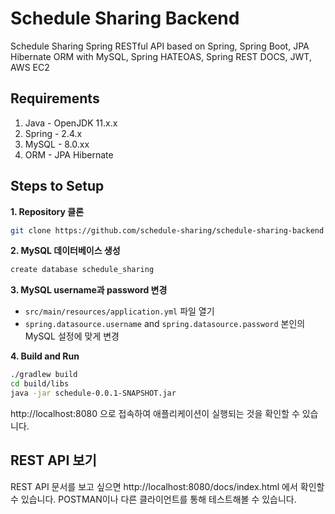 # Schedule Sharing Backend
Schedule Sharing Spring RESTful API based on Spring, Spring Boot, JPA Hibernate ORM with MySQL, Spring HATEOAS, Spring REST DOCS, JWT, AWS EC2

## Requirements

1. Java - OpenJDK 11.x.x
2. Spring - 2.4.x
3. MySQL - 8.0.xx
4. ORM - JPA Hibernate

## Steps to Setup

**1. Repository 클론**

```bash
git clone https://github.com/schedule-sharing/schedule-sharing-backend
```

**2. MySQL 데이터베이스 생성**
```bash
create database schedule_sharing
```

**3. MySQL username과 password 변경**
+ `src/main/resources/application.yml` 파일 열기
+ `spring.datasource.username` and `spring.datasource.password` 본인의 MySQL 설정에 맞게 변경

**4. Build and Run**
```bash
./gradlew build
cd build/libs
java -jar schedule-0.0.1-SNAPSHOT.jar
```

http://localhost:8080 으로 접속하여 애플리케이션이 실행되는 것을 확인할 수 있습니다.

## REST API 보기
REST API 문서를 보고 싶으면 http://localhost:8080/docs/index.html 에서 확인할 수 있습니다.
POSTMAN이나 다른 클라이언트를 통해 테스트해볼 수 있습니다.
